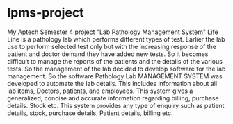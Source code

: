 # lpms-project
My Aptech Semester 4 project "Lab Pathology Management System"
Life Line is a pathology lab which performs different types of test. Earlier the lab use to perform selected test only but with the increasing response of the patient and doctor demand they have added new tests. So it becomes difficult to manage the reports of the patients and the details of the various tests. So the management of the lab decided to develop software for the lab management. So the software Pathology Lab MANAGEMENT SYSTEM was developed to automate the lab details. This includes information about all lab items, Doctors, patients, and employees. This system gives a generalized, concise and accurate information regarding billing, purchase details. Stock etc. This system provides any type of enquiry such as patient details, stock, purchase details, Patient details, billing etc.

